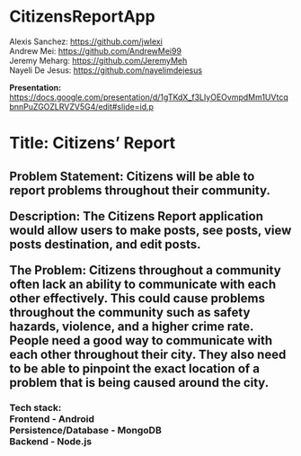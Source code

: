 # CitizensReportApp

Alexis Sanchez: https://github.com/jwlexi <br />
Andrew Mei: https://github.com/AndrewMei99 <br />
Jeremy Meharg: https://github.com/JeremyMeh <br />
Nayeli De Jesus: https://github.com/nayelimdejesus <br />

<strong> Presentation: </strong> https://docs.google.com/presentation/d/1gTKdX_f3LIyOEOvmpdMm1UVtcqbnnPuZGOZLRVZV5G4/edit#slide=id.p

<h1> Title: Citizens’ Report </h1>
<h2>
Problem Statement: Citizens will be able to report problems throughout their community.
  
Description: The Citizens Report application would allow users to make posts, see posts, view posts destination, and edit posts.
  
The Problem: Citizens throughout a community often lack an ability to communicate with each other effectively. This could cause problems throughout the community such as safety hazards, violence, and a higher crime rate. People need a good way to communicate with each other throughout their city. They also need to be able to pinpoint the exact location of a problem that is being caused around the city.
</h2>
<h3>
Tech stack:
<br>
Frontend - Android
<br>
Persistence/Database - MongoDB
<br>
Backend - Node.js
</h3>
